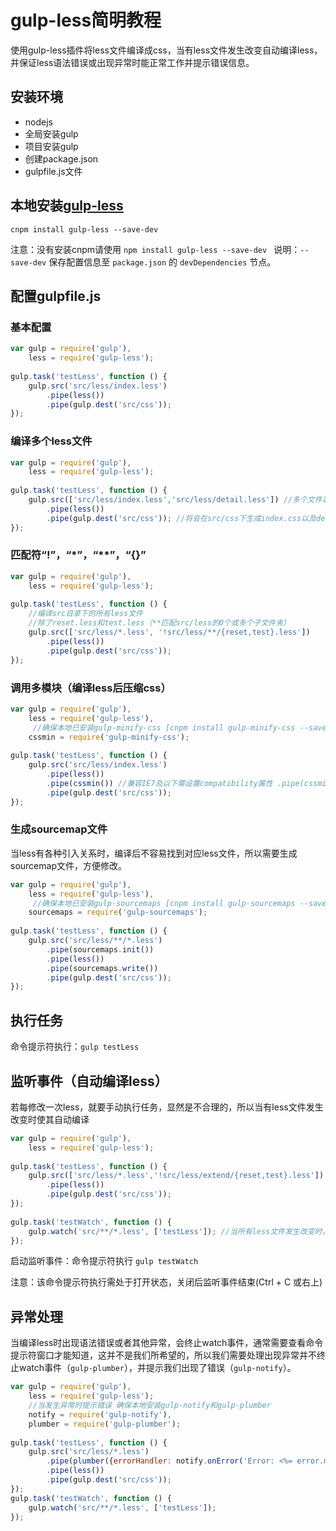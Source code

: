 # gulp-less简明教程

使用gulp-less插件将less文件编译成css，当有less文件发生改变自动编译less，并保证less语法错误或出现异常时能正常工作并提示错误信息。

## 安装环境
+ nodejs
+ 全局安装gulp
+ 项目安装gulp
+ 创建package.json
+ gulpfile.js文件


## 本地安装[gulp-less](https://github.com/plus3network/gulp-less)

~~~
cnpm install gulp-less --save-dev
~~~

注意：没有安装cnpm请使用 `npm install gulp-less --save-dev `
说明：`--save-dev` 保存配置信息至 `package.json` 的 `devDependencies` 节点。

## 配置gulpfile.js

### 基本配置

~~~javascript
var gulp = require('gulp'),
    less = require('gulp-less');
 
gulp.task('testLess', function () {
    gulp.src('src/less/index.less')
        .pipe(less())
        .pipe(gulp.dest('src/css'));
});
~~~

### 编译多个less文件

~~~javascript
var gulp = require('gulp'),
    less = require('gulp-less');
 
gulp.task('testLess', function () {
    gulp.src(['src/less/index.less','src/less/detail.less']) //多个文件以数组形式传入
        .pipe(less())
        .pipe(gulp.dest('src/css')); //将会在src/css下生成index.css以及detail.css 
});
~~~

### 匹配符“!”，“*”，“**”，“{}”

~~~javascript
var gulp = require('gulp'),
    less = require('gulp-less');
 
gulp.task('testLess', function () {
    //编译src目录下的所有less文件
    //除了reset.less和test.less（**匹配src/less的0个或多个子文件夹）
    gulp.src(['src/less/*.less', '!src/less/**/{reset,test}.less']) 
        .pipe(less())
        .pipe(gulp.dest('src/css'));
});
~~~

### 调用多模块（编译less后压缩css）

~~~javascript
var gulp = require('gulp'),
    less = require('gulp-less'),
     //确保本地已安装gulp-minify-css [cnpm install gulp-minify-css --save-dev]
    cssmin = require('gulp-minify-css');
 
gulp.task('testLess', function () {
    gulp.src('src/less/index.less')
        .pipe(less())
        .pipe(cssmin()) //兼容IE7及以下需设置compatibility属性 .pipe(cssmin({compatibility: 'ie7'}))
        .pipe(gulp.dest('src/css'));
});
~~~

###  生成sourcemap文件

当less有各种引入关系时，编译后不容易找到对应less文件，所以需要生成sourcemap文件，方便修改。

~~~javascript
var gulp = require('gulp'),
    less = require('gulp-less'),
     //确保本地已安装gulp-sourcemaps [cnpm install gulp-sourcemaps --save-dev]
    sourcemaps = require('gulp-sourcemaps');
 
gulp.task('testLess', function () {
    gulp.src('src/less/**/*.less')
        .pipe(sourcemaps.init())
        .pipe(less())
        .pipe(sourcemaps.write())
        .pipe(gulp.dest('src/css'));
});
~~~

## 执行任务

命令提示符执行：`gulp testLess`

## 监听事件（自动编译less）

若每修改一次less，就要手动执行任务，显然是不合理的，所以当有less文件发生改变时使其自动编译

~~~javascript
var gulp = require('gulp'),
    less = require('gulp-less');
 
gulp.task('testLess', function () {
    gulp.src(['src/less/*.less','!src/less/extend/{reset,test}.less'])
        .pipe(less())
        .pipe(gulp.dest('src/css'));
});
 
gulp.task('testWatch', function () {
    gulp.watch('src/**/*.less', ['testLess']); //当所有less文件发生改变时，调用testLess任务
});
~~~

启动监听事件：命令提示符执行 `gulp testWatch`

注意：该命令提示符执行需处于打开状态，关闭后监听事件结束(Ctrl + C 或右上)

## 异常处理

当编译less时出现语法错误或者其他异常，会终止watch事件，通常需要查看命令提示符窗口才能知道，这并不是我们所希望的，所以我们需要处理出现异常并不终止watch事件（`gulp-plumber`），并提示我们出现了错误（`gulp-notify`）。

~~~javascript
var gulp = require('gulp'),
    less = require('gulp-less');
    //当发生异常时提示错误 确保本地安装gulp-notify和gulp-plumber
    notify = require('gulp-notify'),
    plumber = require('gulp-plumber');
 
gulp.task('testLess', function () {
    gulp.src('src/less/*.less')
        .pipe(plumber({errorHandler: notify.onError('Error: <%= error.message %>')}))
        .pipe(less())
        .pipe(gulp.dest('src/css'));
});
gulp.task('testWatch', function () {
    gulp.watch('src/**/*.less', ['testLess']);
});
~~~